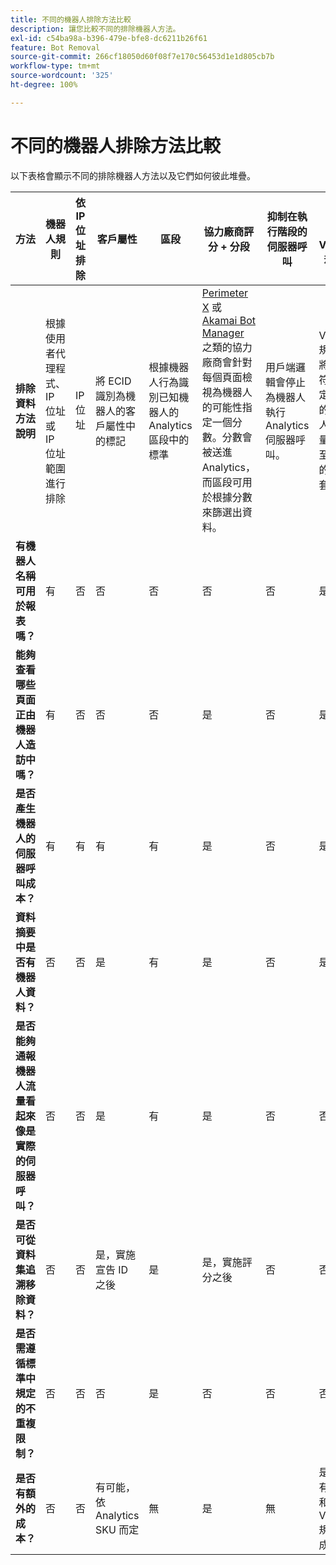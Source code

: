 ```yaml
---
title: 不同的機器人排除方法比較
description: 讓您比較不同的排除機器人方法。
exl-id: c54ba98a-b396-479e-bfe8-dc6211b26f61
feature: Bot Removal
source-git-commit: 266cf18050d60f08f7e170c56453d1e1d805cb7b
workflow-type: tm+mt
source-wordcount: '325'
ht-degree: 100%

---
```


# 不同的機器人排除方法比較

以下表格會顯示不同的排除機器人方法以及它們如何彼此堆疊。

| 方法 | 機器人規則 | 依 IP 位址排除 | 客戶屬性 | 區段 | 協力廠商評分 + 分段 | 抑制在執行階段的伺服器呼叫 | 自訂 DB VISTA 規則 |
| --- | --- | --- | --- | --- | --- | --- | --- |
| **排除資料方法說明** | 根據使用者代理程式、IP 位址或 IP 位址範圍進行排除 | IP 位址 | 將 ECID 識別為機器人的客戶屬性中的標記 | 根據機器人行為識別已知機器人的 Analytics 區段中的標準 | [Perimeter X](https://www.perimeterx.com) 或 [Akamai Bot Manager](https://www.akamai.com/us/en/products/security/bot-manager.jsp) 之類的協力廠商會針對每個頁面檢視為機器人的可能性指定一個分數。分數會被送進 Analytics，而區段可用於根據分數來篩選出資料。 | 用戶端邏輯會停止為機器人執行 Analytics 伺服器呼叫。 | VISTA 規則會將來自符合特定標準的機器人的流量移動至單獨的報表套裝。 |
| **有機器人名稱可用於報表嗎？** | 有 | 否 | 否 | 否 | 否 | 否 | 是 |
| **能夠查看哪些頁面正由機器人造訪中嗎？** | 有 | 否 | 否 | 否 | 是 | 否 | 是 |
| &#x200B;**是否產生機器人的伺服器呼叫成本？** | 有 | 有 | 有 | 有 | 是 | 否 | 是 |
| **資料摘要中是否有機器人資料？** | 否 | 否 | 是 | 有 | 是 | 否 | 是 |
| **是否能夠通報機器人流量看起來像是實際的伺服器呼叫？** | 否 | 否 | 是 | 有 | 是 | 否 | 否 |
| **是否可從資料集追溯移除資料？** | 否 | 否 | 是，實施宣告 ID 之後 | 是 | 是，實施評分之後 | 否 | 否 |
| **是否需遵循標準中規定的不重複限制？** | 否 | 否 | 否 | 是 | 否 | 否 | 否 |
| **是否有額外的成本？** | 否 | 否 | 有可能，依 Analytics SKU 而定 | 無 | 是 | 無 | 是 - 有實施和維持 VISTA 規則的成本 |
